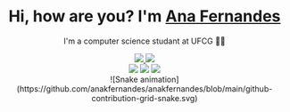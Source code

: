 <div>
  
  <h1 align="center">
    Hi, how are you? I'm  
    <a href="https://www.linkedin.com/in/akfernandes/">Ana Fernandes </a>
  </h1>
  
  <p align="center">
    I'm a computer science studant at UFCG 👩‍💻
    <a>
    </a>  
  </p>
  
</div>

<div align="center">
  <a href="https://github.com/anakfernandes">
    <img height="150em" src="https://github-readme-stats.vercel.app/api?username=anakfernandes&count_private=true&include_all_commits=true&show_icons=true&theme=dracula&hide_border=false&show_owner=true"/>
    <img height="150em" src="https://github-readme-stats.vercel.app/api/top-langs/?username=anakfernandes&theme=dracula&hide_border=false&&layout=compact"/>
  </a>
<div align="center">
  <a href="https://www.instagram.com/ana.fernanndes_/" target="_blank"><img src="https://img.shields.io/badge/-Instagram-%23E4405F?style=for-the-badge&logo=instagram&logoColor=white" target="_blank"></a>
  <a href="https://www.linkedin.com/in/akfernandes/" target="_blank"><img src="https://img.shields.io/badge/-LinkedIn-%230077B5?style=for-the-badge&logo=linkedin&logoColor=white" target="_blank"></a> 
  <a href="mailto:anakethylenfernandes@gmail.com"><img src="https://img.shields.io/badge/-Gmail-%23333?style=for-the-badge&logo=gmail&logoColor=white" target="_blank"></a>
</div>

<div align="center">
 ![Snake animation](https://github.com/anakfernandes/anakfernandes/blob/main/github-contribution-grid-snake.svg)
</div>

